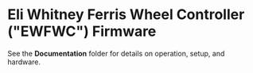 # Eli Whitney Ferris Wheel Controller ("EWFWC") Firmware

See the **Documentation** folder for details on operation, setup, and hardware.
